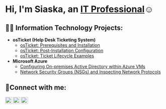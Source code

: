 <h1>Hi, I'm Siaska, an <a href="https://linkedin.com/in/siaska-julien-">IT Professional</a>☺</h1>

<h2>👨‍💻 Information Technology Projects:</h2>

- <b>osTicket (Help Desk Ticketing System)</b>
  - [osTicket: Prerequisites and Installation](https://github.com/siaska/osticket-prereqs)
  - [osTicket: Post-Installation Configuration](https://github.com/siaska-julien/post-install-config)
  - [osTicket: Ticket Lifecycle Examples](https://github.com/siaska-julien/ticket-lifecycle)
- <b>Microsoft Azure</b>
  - [Configuring On-premises Active Directory within Azure VMs](https://github.com/siaska-julien/configure-ad)
  - [Network Security Groups (NSGs) and Inspecting Network Protocols](https://github.com/siaska-julien/azure-network-protocols)

<h2>🤳Connect with me:</h2>

[<img align="left" alt="Josh | Twitter" width="22px" src="https://cdn.jsdelivr.net/npm/simple-icons@v3/icons/twitter.svg" />][twitter]
[<img align="left" alt="Josh | LinkedIn" width="22px" src="https://cdn.jsdelivr.net/npm/simple-icons@v3/icons/linkedin.svg" />][linkedin]
[<img align="left" alt="Josh | Instagram" width="22px" src="https://cdn.jsdelivr.net/npm/simple-icons@v3/icons/instagram.svg" />][instagram]

[twitter]: https://twitter.com/Siaska
[instagram]: https://www.instagram.com/Siaska
[linkedin]: https://linkedin.com/in/siaska-julien-

